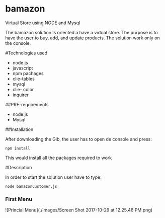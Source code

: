 # bamazon
Virtual Store using NODE and Mysql

The bamazon solution is oriented a have a virtual store. The purpose is to have the user to buy, add, and update products.
The solution work only on the console.

#Technologies used

* node.js
* javascript
* npm pachages 
* clie-tables
* mysql
* clie- color
* inquirer

##PRE-requirements

* node.js
* Mysql


##Installation

After downloading the Gib, the user has to open de console and press:

`npm install`

This would install all the packages required to work

#Description

In order to start the solution user have to type:

`node bamazonCustomer.js`

### First Menu

![Princial Menu](./images/Screen Shot 2017-10-29 at 12.25.46 PM.png)

